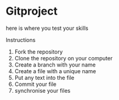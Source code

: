 # Gitproject

here is where you test your skills

Instructions
1. Fork the repository
2. Clone the repository on your computer
3. Create a branch with your name
4. Create a file with a unique name
5. Put any text into the file
6. Commit your file
7. synchronise your files